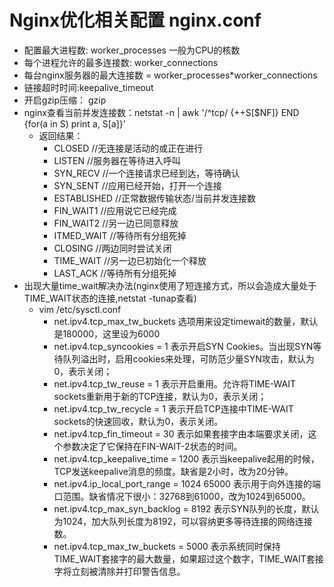 # Nginx优化相关配置 nginx.conf
  * 配置最大进程数: worker_processes 一般为CPU的核数
  * 每个进程允许的最多连接数: worker_connections
  * 每台nginx服务器的最大连接数 = worker_processes*worker_connections
  * 链接超时时间:keepalive_timeout
  * 开启gzip压缩： gzip
  * nginx查看当前并发连接数：netstat -n | awk '/^tcp/ {++S[$NF]} END {for(a in S) print a, S[a]}'
    * 返回结果：
        * CLOSED  //无连接是活动的或正在进行
        * LISTEN  //服务器在等待进入呼叫
        * SYN_RECV  //一个连接请求已经到达，等待确认
        * SYN_SENT  //应用已经开始，打开一个连接
        * ESTABLISHED  //正常数据传输状态/当前并发连接数
        * FIN_WAIT1  //应用说它已经完成
        * FIN_WAIT2  //另一边已同意释放
        * ITMED_WAIT  //等待所有分组死掉
        * CLOSING  //两边同时尝试关闭
        * TIME_WAIT  //另一边已初始化一个释放
        * LAST_ACK  //等待所有分组死掉
  * 出现大量time_wait解决办法(nginx使用了短连接方式，所以会造成大量处于TIME_WAIT状态的连接,netstat -tunap查看)
    * vim /etc/sysctl.conf
      * net.ipv4.tcp_max_tw_buckets 选项用来设定timewait的数量，默认是180000，这里设为6000
      * net.ipv4.tcp_syncookies = 1 表示开启SYN Cookies。当出现SYN等待队列溢出时，启用cookies来处理，可防范少量SYN攻击，默认为0，表示关闭；
      * net.ipv4.tcp_tw_reuse = 1 表示开启重用。允许将TIME-WAIT sockets重新用于新的TCP连接，默认为0，表示关闭；
      * net.ipv4.tcp_tw_recycle = 1 表示开启TCP连接中TIME-WAIT sockets的快速回收，默认为0，表示关闭。
      * net.ipv4.tcp_fin_timeout = 30 表示如果套接字由本端要求关闭，这个参数决定了它保持在FIN-WAIT-2状态的时间。
      * net.ipv4.tcp_keepalive_time = 1200 表示当keepalive起用的时候，TCP发送keepalive消息的频度。缺省是2小时，改为20分钟。
      * net.ipv4.ip_local_port_range = 1024 65000 表示用于向外连接的端口范围。缺省情况下很小：32768到61000，改为1024到65000。
      * net.ipv4.tcp_max_syn_backlog = 8192 表示SYN队列的长度，默认为1024，加大队列长度为8192，可以容纳更多等待连接的网络连接数。
      * net.ipv4.tcp_max_tw_buckets = 5000 表示系统同时保持TIME_WAIT套接字的最大数量，如果超过这个数字，TIME_WAIT套接字将立刻被清除并打印警告信息。